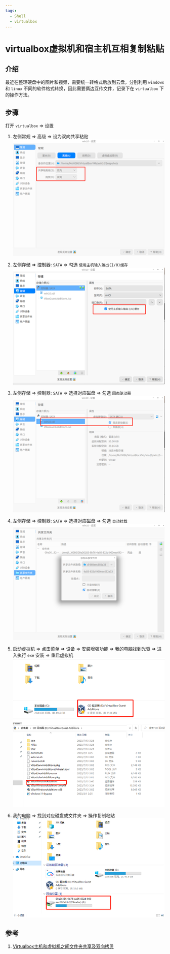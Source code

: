 ```yaml
---
tags:
  - Shell
  - virtualbox
---
```

# virtualbox虚拟机和宿主机互相复制粘贴

## 介绍
最近在整理硬盘中的图片和视频，需要统一转格式后放到云盘，分别利用 `windows` 和 `linux` 不同的软件格式转换，因此需要俩边互传文件，记录下在 `virtualbox` 下的操作方法。

## 步骤
打开 `virtualbox` => 设置
1. 左侧常规 => 高级 => 设为双向共享粘贴
![设为双向共享粘贴](/Images/Shell/virtualbox虚拟机和宿主机互相复制粘贴/step_3.png "设为双向共享粘贴")

1. 左侧存储 => 控制器: `SATA` => 勾选 `使用主机输入输出(I/0)缓存`
![使用主机输入输出](/Images/Shell/virtualbox虚拟机和宿主机互相复制粘贴/step_4.png "使用主机输入输出")

1. 左侧存储 => 控制器: `SATA` => 选择对应磁盘 => 勾选 `固态驱动器`
![勾选'固态驱动器'](/Images/Shell/virtualbox虚拟机和宿主机互相复制粘贴/step_5.png "勾选'固态驱动器'")

1. 左侧存储 => 控制器: `SATA` => 选择对应磁盘 => 勾选 `自动挂载`
![自动挂载](/Images/Shell/virtualbox虚拟机和宿主机互相复制粘贴/step_6.png "自动挂载")
1. 启动虚拟机 => 点击菜单 => 设备 => 安装增强功能 => 我的电脑找到光驱 => 进入执行 `exe` 安装 => 重启虚拟机
![安装增强功能](/Images/Shell/virtualbox虚拟机和宿主机互相复制粘贴/step_1.png "安装增强功能")
![进入执行](/Images/Shell/virtualbox虚拟机和宿主机互相复制粘贴/step_2.png "进入执行")

1. 我的电脑 => 找到对应磁盘或文件夹 => 操作复制粘贴
![找到对应磁盘或文件夹](/Images/Shell/virtualbox虚拟机和宿主机互相复制粘贴/step_7.png "找到对应磁盘或文件夹")




## 参考
1. [Virtualbox主机和虚拟机之间文件夹共享及双向拷贝](https://www.zhangshengrong.com/p/pDXBO3z1Pd/)
